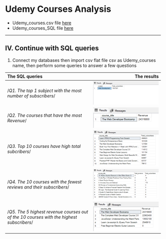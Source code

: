 # Udemy Courses Analysis
* Udemy_courses.csv file [here](https://github.com/LucasAnalyst/Udemy-Courses-Analysis/blob/main/2.%20Udemy_courses.csv)
* Udemy_courses_SQL file [here](https://github.com/LucasAnalyst/Udemy-Courses-Analysis/blob/main/3.%20UDEMY_COURSES_SQL.sql)
---
## IV. Continue with SQL queries
1. Connect my databases then import csv flat file csv as Udemy_courses name, then perform some queries to answer a few questions

The SQL queries        |The results
:----------------------|---------------------------:
/*Q1. The top 1 subject with the most number of subscribers*/|  ![](images/SQL1.1.png)
/*Q2. The courses that have the most Revenue*/  |  ![](images/SQL2.1.png)
/*Q3. Top 10 courses have high total subcribers*/  |  ![](images/SQL3.1.png)
/*Q4. The 10 courses with the fewest reviews and their subscribers*/ |  ![](images/SQL4.1.png)
/*Q5. The 5 highest revenue courses out of the 10 courses with the highest subscribers*/  |  ![](images/SQL5.1.png)






